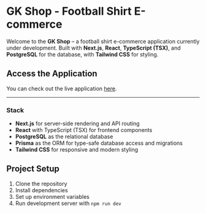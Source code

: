 # GK Shop - Football Shirt E-commerce

Welcome to the **GK Shop** – a football shirt e-commerce application currently under development. Built with **Next.js**, **React**, **TypeScript (TSX)**, and **PostgreSQL** for the database, with **Tailwind CSS** for styling.

## Access the Application

You can check out the live application [here](https://gkshop-sage.vercel.app).

---

### Stack

- **Next.js** for server-side rendering and API routing
- **React** with TypeScript (TSX) for frontend components
- **PostgreSQL** as the relational database
- **Prisma** as the ORM for type-safe database access and migrations
- **Tailwind CSS** for responsive and modern styling

## Project Setup

1. Clone the repository
2. Install dependencies
3. Set up environment variables
4. Run development server with `npm run dev`

